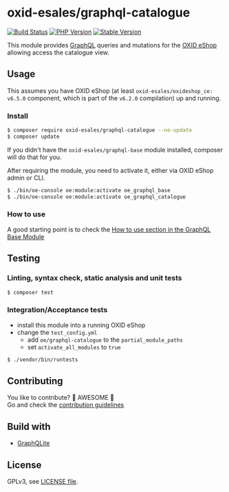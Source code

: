 # oxid-esales/graphql-catalogue

[![Build Status](https://flat.badgen.net/travis/OXID-eSales/graphql-catalogue-module/?icon=travis&label=build&cache=300&scale=1.1)](https://travis-ci.com/OXID-eSales/graphql-catalogue-module)
[![PHP Version](https://flat.badgen.net/packagist/php/OXID-eSales/graphql-catalogue/?cache=300&scale=1.1)](https://github.com/oxid-esales/graphql-catalogue-module)
[![Stable Version](https://flat.badgen.net/packagist/v/OXID-eSales/graphql-catalogue/latest/?label=latest&cache=300&scale=1.1)](https://packagist.org/packages/oxid-esales/graphql-catalogue)

This module provides [GraphQL](https://www.graphql.org) queries and mutations for the [OXID eShop](https://www.oxid-esales.com/) allowing access the catalogue view.

## Usage

This assumes you have OXID eShop (at least `oxid-esales/oxideshop_ce: v6.5.0` component, which is part of the `v6.2.0` compilation) up and running.

### Install

```bash
$ composer require oxid-esales/graphql-catalogue --no-update
$ composer update
```

If you didn't have the `oxid-esales/graphql-base` module installed, composer will do that for you.

After requiring the module, you need to activate it, either via OXID eShop admin or CLI.

```bash
$ ./bin/oe-console oe:module:activate oe_graphql_base
$ ./bin/oe-console oe:module:activate oe_graphql_catalogue
```

### How to use

A good starting point is to check the [How to use section in the GraphQL Base Module](https://github.com/OXID-eSales/graphql-base-module/#how-to-use)

## Testing

### Linting, syntax check, static analysis and unit tests

```bash
$ composer test
```

### Integration/Acceptance tests

- install this module into a running OXID eShop
- change the `test_config.yml`
  - add `oe/graphql-catalogue` to the `partial_module_paths`
  - set `activate_all_modules` to `true`

```bash
$ ./vendor/bin/runtests
```

## Contributing

You like to contribute? 🙌 AWESOME 🙌\
Go and check the [contribution guidelines](CONTRIBUTING.md)

## Build with

- [GraphQLite](https://graphqlite.thecodingmachine.io/)

## License

GPLv3, see [LICENSE file](LICENSE).
